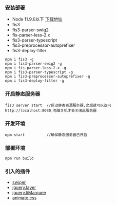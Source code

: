 ### 安装部署
* Node 11.9.0以下 [下载地址](https://nodejs.org/download/release/latest-v10.x/)
* fis3
* fis3-parser-swig2 
* fis-parser-less-2.x
* fis3-parser-typescript
* fis3-preprocessor-autoprefixer
* fis3-deploy-filter 

```
npm i fis3 -g
npm i fis3-parser-swig2 -g
npm i fis-parser-less-2.x -g
npm i fis3-parser-typescript -g
npm i fis3-preprocessor-autoprefixer -g
npm i fis3-deploy-filter -g
```


### 开启静态服务器
```
fis3 server start  //启动静态资源服务器,之后就可以访问http://localhost:8080,电脑关机才会关闭此服务器
```

### 开发环境 
```
npm start          //确保静态服务器已开启
```

### 部署环境
```
npm run build
```

### 引入的插件
* [swiper]('https://www.swiper.com.cn/demo/index.html')
* [jquery.layer]('http://layer.layui.com/')
* [jquery.liMarquee]('http://www.dowebok.com/demo/188/')
* [animate.css]('https://daneden.github.io/animate.css/')
